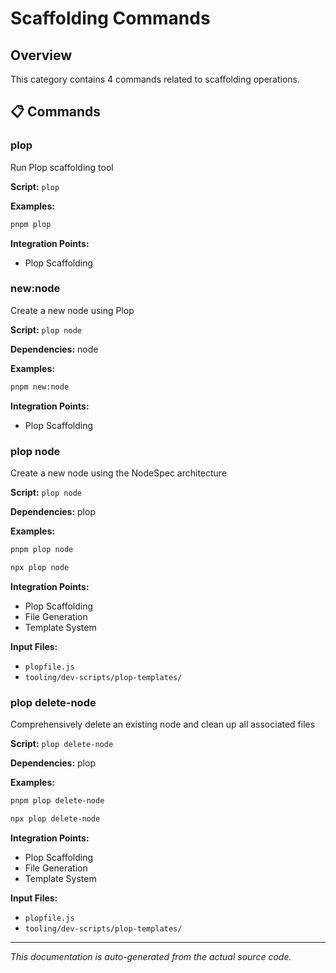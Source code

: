 # Scaffolding Commands

## Overview

This category contains 4 commands related to scaffolding operations.

## 📋 Commands


### plop

Run Plop scaffolding tool

**Script:** `plop`






**Examples:**
```bash
pnpm plop
```


**Integration Points:**
- Plop Scaffolding






### new:node

Create a new node using Plop

**Script:** `plop node`

**Dependencies:** node




**Examples:**
```bash
pnpm new:node
```


**Integration Points:**
- Plop Scaffolding






### plop node

Create a new node using the NodeSpec architecture

**Script:** `plop node`

**Dependencies:** plop




**Examples:**
```bash
pnpm plop node
```
```bash
npx plop node
```


**Integration Points:**
- Plop Scaffolding
- File Generation
- Template System


**Input Files:**
- `plopfile.js`
- `tooling/dev-scripts/plop-templates/`




### plop delete-node

Comprehensively delete an existing node and clean up all associated files

**Script:** `plop delete-node`

**Dependencies:** plop




**Examples:**
```bash
pnpm plop delete-node
```
```bash
npx plop delete-node
```


**Integration Points:**
- Plop Scaffolding
- File Generation
- Template System


**Input Files:**
- `plopfile.js`
- `tooling/dev-scripts/plop-templates/`




---

*This documentation is auto-generated from the actual source code.*
